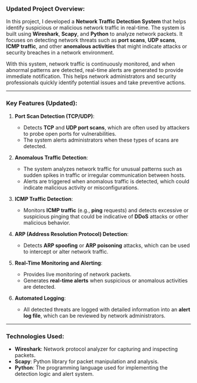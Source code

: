 ### **Updated Project Overview:**

In this project, I developed a **Network Traffic Detection System** that helps identify suspicious or malicious network traffic in real-time. The system is built using **Wireshark**, **Scapy**, and **Python** to analyze network packets. It focuses on detecting network threats such as **port scans**, **UDP scans**, **ICMP traffic**, and other **anomalous activities** that might indicate attacks or security breaches in a network environment.

With this system, network traffic is continuously monitored, and when abnormal patterns are detected, real-time alerts are generated to provide immediate notification. This helps network administrators and security professionals quickly identify potential issues and take preventive actions.

---

### **Key Features (Updated):**

1. **Port Scan Detection (TCP/UDP)**:
   - Detects **TCP** and **UDP port scans**, which are often used by attackers to probe open ports for vulnerabilities.
   - The system alerts administrators when these types of scans are detected.

2. **Anomalous Traffic Detection**:
   - The system analyzes network traffic for unusual patterns such as sudden spikes in traffic or irregular communication between hosts.
   - Alerts are triggered when anomalous traffic is detected, which could indicate malicious activity or misconfigurations.

3. **ICMP Traffic Detection**:
   - Monitors **ICMP traffic** (e.g., **ping** requests) and detects excessive or suspicious pinging that could be indicative of **DDoS** attacks or other malicious behavior.

4. **ARP (Address Resolution Protocol) Detection**:
   - Detects **ARP spoofing** or **ARP poisoning** attacks, which can be used to intercept or alter network traffic.

5. **Real-Time Monitoring and Alerting**:
   - Provides live monitoring of network packets.
   - Generates **real-time alerts** when suspicious or anomalous activities are detected.

6. **Automated Logging**:
   - All detected threats are logged with detailed information into an **alert log file**, which can be reviewed by network administrators.

---

### **Technologies Used:**

- **Wireshark**: Network protocol analyzer for capturing and inspecting packets.
- **Scapy**: Python library for packet manipulation and analysis.
- **Python**: The programming language used for implementing the detection logic and alert system.


